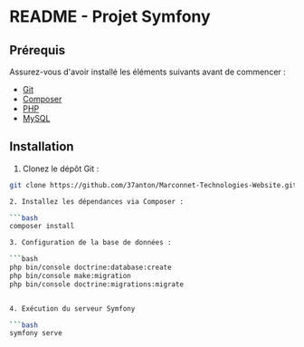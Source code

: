 # README - Projet Symfony

## Prérequis

Assurez-vous d'avoir installé les éléments suivants avant de commencer :

- [Git](https://git-scm.com/)
- [Composer](https://getcomposer.org/)
- [PHP](https://www.php.net/)
- [MySQL](https://www.mysql.com/)

## Installation

1. Clonez le dépôt Git :

```bash
git clone https://github.com/37anton/Marconnet-Technologies-Website.git)https://github.com/37anton/Marconnet-Technologies-Website.git

2. Installez les dépendances via Composer :

```bash
composer install

3. Configuration de la base de données :

```bash
php bin/console doctrine:database:create
php bin/console make:migration
php bin/console doctrine:migrations:migrate


4. Exécution du serveur Symfony

```bash
symfony serve
